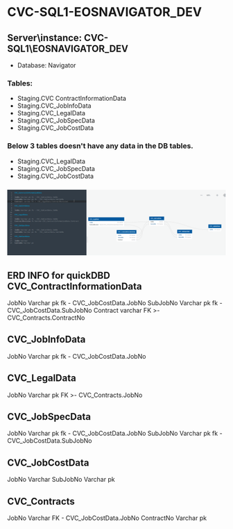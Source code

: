 # CVC-SQL1-EOSNAVIGATOR_DEV

## Server\instance: CVC-SQL1\EOSNAVIGATOR_DEV
- Database: Navigator
### Tables: 
- Staging.CVC ContractInformationData
- Staging.CVC_JobInfoData
- Staging.CVC_LegalData
- Staging.CVC_JobSpecData
- Staging.CVC_JobCostData

### Below 3 tables doesn't have any data in the DB tables.

- Staging.CVC_LegalData
- Staging.CVC_JobSpecData
- Staging.CVC_JobCostData

### ![CVC_ERD](https://github.com/ScottyMacCVC/CVC-SQL1-EOSNAVIGATOR_DEV/blob/main/CVC%20ERD%20for%20Estimating%20Universe.png)


ERD INFO for quickDBD
CVC_ContractInformationData
-
JobNo Varchar pk fk - CVC_JobCostData.JobNo
SubJobNo Varchar pk fk - CVC_JobCostData.SubJobNo
Contract varchar FK >- CVC_Contracts.ContractNo

CVC_JobInfoData
-
JobNo Varchar pk fk - CVC_JobCostData.JobNo

CVC_LegalData
----
JobNo Varchar pk FK >- CVC_Contracts.JobNo

CVC_JobSpecData
----
JobNo Varchar pk fk - CVC_JobCostData.JobNo
SubJobNo Varchar pk fk - CVC_JobCostData.SubJobNo

CVC_JobCostData
----
JobNo Varchar
SubJobNo Varchar pk

CVC_Contracts
----
JobNo Varchar FK - CVC_JobCostData.JobNo
ContractNo Varchar pk
